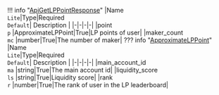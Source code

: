 !!! info "[ApiGetLPPointResponse](schemas/api_get_lp_point_response.md)"
    |Name<br>`Lite`|Type|Required<br>`Default`| Description |
    |-|-|-|-|
    |point<br>`p` |ApproximateLPPoint|True|LP points of user|
    |maker_count<br>`mc` |number|True|The number of maker|
    ??? info "[ApproximateLPPoint](schemas/approximate_lp_point.md)"
        |Name<br>`Lite`|Type|Required<br>`Default`| Description |
        |-|-|-|-|
        |main_account_id<br>`ma` |string|True|The main account id|
        |liquidity_score<br>`ls` |string|True|Liquidity score|
        |rank<br>`r` |number|True|The rank of user in the LP leaderboard|
